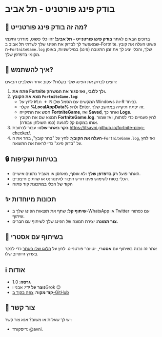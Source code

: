 # בודק פינג פורטניט - תל אביב

## 🌟 מה זה בודק פינג פורטנייט?

ברוכים הבאים לאתר **בודק פינג פורטנייט - תל אביב**! זהו כלי פשוט, מודרני וחינמי שמאפשר לך לבדוק את הפינג שלך לשרתי תל אביב ב-Fortnite. פשוט העלה את קובץ ה-`FortniteGame.log` שלך, והכלי יציג לך את זמן התגובה (פינג) במילישניות, באופן מקומי בדפדפן שלך.

## 🚀 איך להשתמש?

רוצים לבדוק את הפינג שלך בקלות? עקוב אחר השלבים הבאים:

1. **פתח את Fortnite ולך ללובי, ואז סגור את המשחק.**
2. **מצא את הקובץ `FortniteGame.log`:**
   - לחץ על <kbd>Win + R</kbd> (המקשים עם הסמל של Windows וה-R ביחד).
   - הקלד <strong>%LocalAppData%</strong> ולחץ Enter. זה יפתח תיקייה במחשב שלך.
   - חפש את התיקייה <strong>FortniteGame</strong>, ואז <strong>Saved</strong>, ואחר כך <strong>Logs</strong>.
   - תמצא שם את הקובץ <strong>FortniteGame.log</strong>. לחץ פעמיים כדי לפתוח, ואז שמור אותו במקום קל להגעה (כמו השולחן עבודה).
3. **בקר באתר שלנו**: עבור לכתובת <a href="https://itsavni.github.io/fortnite-ping-checker/" target="_blank">https://itsavni.github.io/fortnite-ping-checker/</a>.
4. **העלה את הקובץ**: לחץ על "בחר קובץ", בחר את ה-`FortniteGame.log`, ואז לחץ על "בדוק פינג" כדי לראות את התוצאה.

## 🔒 בטיחות ושקיפות
- האתר פועל **רק בדפדפן שלך** ולא אוסף, מאחסן או מעביר נתונים אישיים.
- הכלי בטוח לשימוש ואינו דורש חיבור לאינטרנט או שרתים חיצוניים.
- הקוד של הכלי במתכונת קוד פתוח

## ✨ תכונות מיוחדות
- **שיתוף קל**: שתף את תוצאות הפינג שלך ב-WhatsApp או Twitter עם כפתורי שיתוף.
- **צור תמונה**: יצירת תמונה של הפינג שלך לשיתוף עם חברים.

## 🤝 בשיתוף עם אסטרי
אתר זה נבנה בשיתוף עם **אסטרי**, יוטיובר פורטנייט. לחץ על <a href="https://www.youtube.com/@BarAstri" target="_blank">הלוגו שלו באתר</a> כדי לבקר בערוץ היוטיוב שלו.

## ℹ️ אודות
- **גרסה**: 1.0
- **נוצר על ידי**: אבני וGrok 😉
- **קוד מקור**: <a href="https://github.com/ItsAvNi/fortnite-ping-checker" target="_blank">צפה בקוד ב-GitHub</a>

## 💬 צור קשר
יש לך שאלות או משוב? אנא צור קשר:
- דיסקורד: @avni.
